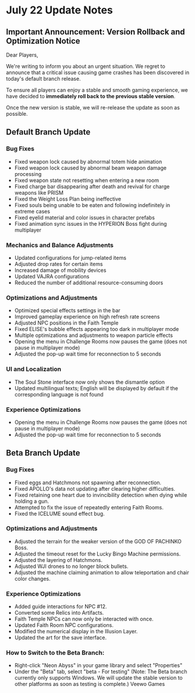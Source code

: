 # July 22 Update Notes

## Important Announcement: Version Rollback and Optimization Notice

Dear Players,

We're writing to inform you about an urgent situation. We regret to announce that a critical issue causing game crashes has been discovered in today's default branch release.

To ensure all players can enjoy a stable and smooth gaming experience, we have decided to **immediately roll back to the previous stable version**.

Once the new version is stable, we will re-release the update as soon as possible.

## Default Branch Update

### **Bug Fixes**

* Fixed weapon lock caused by abnormal totem hide animation
* Fixed weapon lock caused by abnormal beam weapon damage processing
* Fixed weapon state not resetting when entering a new room
* Fixed charge bar disappearing after death and revival for charge weapons like PRISM
* Fixed the Weight Loss Plan being ineffective
* Fixed souls being unable to be eaten and following indefinitely in extreme cases
* Fixed eyelid material and color issues in character prefabs
* Fixed animation sync issues in the HYPERION Boss fight during multiplayer
### **Mechanics and Balance Adjustments**

* Updated configurations for jump-related items
* Adjusted drop rates for certain items
* Increased damage of mobility devices
* Updated VAJRA configurations
* Reduced the number of additional resource-consuming doors
### **Optimizations and Adjustments**

* Optimized special effects settings in the bar
* Improved gameplay experience on high refresh rate screens
* Adjusted NPC positions in the Faith Temple
* Fixed ELISE's bubble effects appearing too dark in multiplayer mode
* Multiple optimizations and adjustments to weapon particle effects
* Opening the menu in Challenge Rooms now pauses the game (does not pause in multiplayer mode)
* Adjusted the pop-up wait time for reconnection to 5 seconds
### **UI and Localization**

* The Soul Stone interface now only shows the dismantle option
* Updated multilingual texts; English will be displayed by default if the corresponding language is not found
### **Experience Optimizations**

* Opening the menu in Challenge Rooms now pauses the game (does not pause in multiplayer mode)
* Adjusted the pop-up wait time for reconnection to 5 seconds
## Beta Branch Update

### **Bug Fixes**

* Fixed eggs and Hatchmons not spawning after reconnection.
* Fixed APOLLO's data not updating after clearing higher difficulties.
* Fixed retaining one heart due to invincibility detection when dying while holding a gun.
* Attempted to fix the issue of repeatedly entering Faith Rooms.
* Fixed the ICELUME sound effect bug.
### **Optimizations and Adjustments**

* Adjusted the terrain for the weaker version of the GOD OF PACHINKO Boss.
* Adjusted the timeout reset for the Lucky Bingo Machine permissions.
* Adjusted the layering of Hatchmons.
* Adjusted WJI drones to no longer block bullets.
* Adjusted the machine claiming animation to allow teleportation and chair color changes.
### **Experience Optimizations**

* Added guide interactions for NPC #12.
* Converted some Relics into Artifacts.
* Faith Temple NPCs can now only be interacted with once.
* Updated Faith Room NPC configurations.
* Modified the numerical display in the Illusion Layer.
* Updated the art for the save interface.
### How to Switch to the Beta Branch:

* Right-click "Neon Abyss" in your game library and select "Properties"
* Under the "Beta" tab, select "beta - For testing"
(Note: The Beta branch currently only supports Windows. We will update the stable version to other platforms as soon as testing is complete.)
Veewo Games

